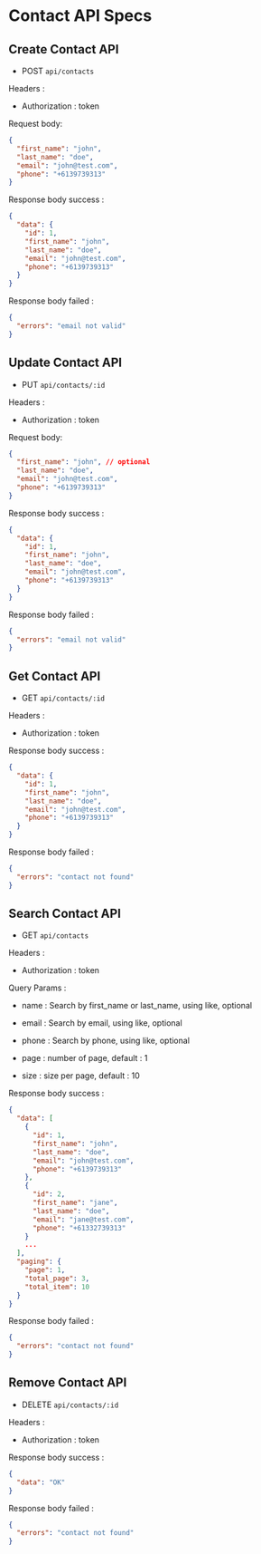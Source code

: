 # Contact API Specs

## Create Contact API

- POST `api/contacts`

Headers :

- Authorization : token

Request body:

```json
{
  "first_name": "john",
  "last_name": "doe",
  "email": "john@test.com",
  "phone": "+6139739313"
}
```

Response body success :

```json
{
  "data": {
    "id": 1,
    "first_name": "john",
    "last_name": "doe",
    "email": "john@test.com",
    "phone": "+6139739313"
  }
}
```

Response body failed :

```json
{
  "errors": "email not valid"
}
```

## Update Contact API

- PUT `api/contacts/:id`

Headers :

- Authorization : token

Request body:

```json
{
  "first_name": "john", // optional
  "last_name": "doe",
  "email": "john@test.com",
  "phone": "+6139739313"
}
```

Response body success :

```json
{
  "data": {
    "id": 1,
    "first_name": "john",
    "last_name": "doe",
    "email": "john@test.com",
    "phone": "+6139739313"
  }
}
```

Response body failed :

```json
{
  "errors": "email not valid"
}
```

## Get Contact API

- GET `api/contacts/:id`

Headers :

- Authorization : token

Response body success :

```json
{
  "data": {
    "id": 1,
    "first_name": "john",
    "last_name": "doe",
    "email": "john@test.com",
    "phone": "+6139739313"
  }
}
```

Response body failed :

```json
{
  "errors": "contact not found"
}
```

## Search Contact API

- GET `api/contacts`

Headers :

- Authorization : token

Query Params :

- name : Search by first_name or last_name, using like, optional

- email : Search by email, using like, optional
- phone : Search by phone, using like, optional
- page : number of page, default : 1
- size : size per page, default : 10

Response body success :

```json
{
  "data": [
    {
      "id": 1,
      "first_name": "john",
      "last_name": "doe",
      "email": "john@test.com",
      "phone": "+6139739313"
    },
    {
      "id": 2,
      "first_name": "jane",
      "last_name": "doe",
      "email": "jane@test.com",
      "phone": "+61332739313"
    }
    ...
  ],
  "paging": {
    "page": 1,
    "total_page": 3,
    "total_item": 10
  }
}
```

Response body failed :

```json
{
  "errors": "contact not found"
}
```

## Remove Contact API

- DELETE `api/contacts/:id`

Headers :

- Authorization : token

Response body success :

```json
{
  "data": "OK"
}
```

Response body failed :

```json
{
  "errors": "contact not found"
}
```
